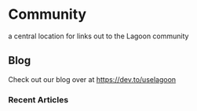 # Community
a central location for links out to the Lagoon community

## Blog

Check out our blog over at https://dev.to/uselagoon

### Recent Articles
<!--START_SECTION:devtofeed-->

<!--END_SECTION:devtofeed-->